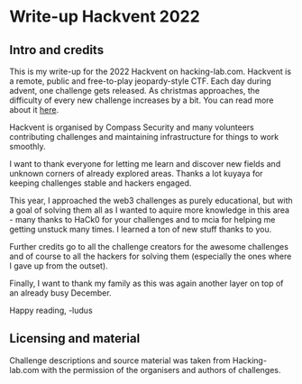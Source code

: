 # Write-up Hackvent 2022

## Intro and credits

This is my write-up for the 2022 Hackvent on hacking-lab.com.
Hackvent is a remote, public and free-to-play jeopardy-style CTF.
Each day during advent, one challenge gets released. 
As christmas approaches, the difficulty of every new challenge increases by a bit. 
You can read more about it [here](https://hacking-lab.com/events/hackvent-2022#what-is-hackvent).

Hackvent is organised by Compass Security and many volunteers contributing challenges and maintaining infrastructure for things to work smoothly.

I want to thank everyone for letting me learn and discover new fields and unknown corners of already explored areas. Thanks a lot kuyaya for keeping challenges stable and hackers engaged.

This year, I approached the web3 challenges as purely educational, but with a goal of solving them all as I wanted to aquire more knowledge in this area - many thanks to HaCk0 for your challenges and to mcia for helping me getting unstuck many times. I learned a ton of new stuff thanks to you.

Further credits go to all the challenge creators for the awesome challenges and of course to all the hackers for solving them (especially the ones where I gave up from the outset).

Finally, I want to thank my family as this was again another layer on top of an already busy December.

Happy reading,
-ludus

## Licensing and material

Challenge descriptions and source material was taken from Hacking-lab.com with the permission of the organisers and authors of challenges.

